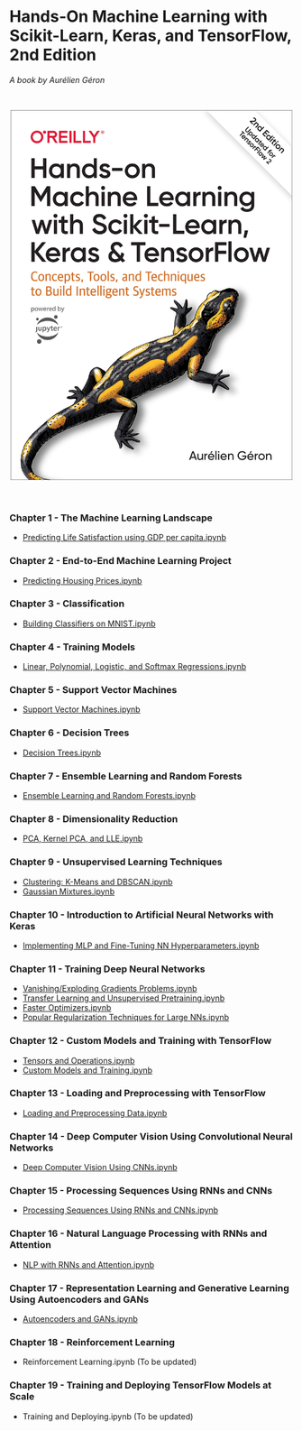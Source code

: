 # Hands-On Machine Learning with Scikit-Learn, Keras, and TensorFlow, 2nd Edition
<i> A book by Aurélien Géron</i>

<br>

<p align="center">
  <img src="https://github.com/Andrew-Ng-s-number-one-fan/Hands-on-Machine-Learning-with-Scikit-Learn-Keras-and-TensorFlow/blob/master/Notebooks/hands-on-ml.jpg" height="656px" width="500px">  
</p>

<br>

### Chapter 1 - The Machine Learning Landscape

- [Predicting Life Satisfaction using GDP per capita.ipynb](https://github.com/Andrew-Ng-s-number-one-fan/Hands-on-Machine-Learning-with-Scikit-Learn-Keras-and-TensorFlow/blob/master/Notebooks/C1_N1_Predicting%20Life%20Satisfaction%20using%20GDP%20per%20capita.ipynb)

### Chapter 2 - End-to-End Machine Learning Project

- [Predicting Housing Prices.ipynb](https://github.com/Andrew-Ng-s-number-one-fan/Hands-on-Machine-Learning-with-Scikit-Learn-Keras-and-TensorFlow/blob/master/Notebooks/C2_N1_Predicting%20Housing%20Price.ipynb)

### Chapter 3 - Classification

- [Building Classifiers on MNIST.ipynb](https://github.com/Andrew-Ng-s-number-one-fan/Hands-on-Machine-Learning-with-Scikit-Learn-Keras-and-TensorFlow/blob/master/Notebooks/C3_N1_Classification%20on%20MNIST.ipynb)

### Chapter 4 - Training Models

- [Linear, Polynomial, Logistic, and Softmax Regressions.ipynb](https://github.com/Andrew-Ng-s-number-one-fan/Hands-on-Machine-Learning-with-Scikit-Learn-Keras-and-TensorFlow/blob/master/Notebooks/C4_N1_Linear%2C%20Polynomial%2C%20Logistic%2C%20and%20Softmax%20Regressions.ipynb)

### Chapter 5 - Support Vector Machines

- [Support Vector Machines.ipynb](https://github.com/Andrew-Ng-s-number-one-fan/Hands-on-Machine-Learning-with-Scikit-Learn-Keras-and-TensorFlow/blob/master/Notebooks/C5_N1_Support%20Vector%20Machines.ipynb)

### Chapter 6 - Decision Trees

- [Decision Trees.ipynb](https://github.com/Andrew-Ng-s-number-one-fan/Hands-on-Machine-Learning-with-Scikit-Learn-Keras-and-TensorFlow/blob/master/Notebooks/C6_N1_Decision%20Trees.ipynb)

### Chapter 7 - Ensemble Learning and Random Forests

- [Ensemble Learning and Random Forests.ipynb](https://github.com/Andrew-Ng-s-number-one-fan/Hands-on-Machine-Learning-with-Scikit-Learn-Keras-and-TensorFlow/blob/master/Notebooks/C7_N1_Ensemble%20Learning%20and%20Random%20Forests.ipynb)

### Chapter 8 - Dimensionality Reduction

- [PCA, Kernel PCA, and LLE.ipynb](https://github.com/Andrew-Ng-s-number-one-fan/Hands-on-Machine-Learning-with-Scikit-Learn-Keras-and-TensorFlow/blob/master/Notebooks/C8_N1_PCA%2C%20Kernel%20PCA%2C%20and%20LLE.ipynb)

### Chapter 9 - Unsupervised Learning Techniques

- [Clustering: K-Means and DBSCAN.ipynb]()
- [Gaussian Mixtures.ipynb]()

### Chapter 10 - Introduction to Artificial Neural Networks with Keras

- [Implementing MLP and Fine-Tuning NN Hyperparameters.ipynb](https://github.com/Andrew-Ng-s-number-one-fan/Hands-on-Machine-Learning-with-Scikit-Learn-Keras-and-TensorFlow/blob/master/Notebooks/C10_N1_Implementing%20MLP%20and%20Fine-Tuning%20NN%20Hyperparameters.ipynb)

### Chapter 11 - Training Deep Neural Networks

- [Vanishing/Exploding Gradients Problems.ipynb](https://github.com/Andrew-Ng-s-number-one-fan/Hands-on-Machine-Learning-with-Scikit-Learn-Keras-and-TensorFlow/blob/master/Notebooks/C11_N1_The%20Vanishing%20Exploding%20Gradients%20Problems.ipynb)
- [Transfer Learning and Unsupervised Pretraining.ipynb](https://github.com/Andrew-Ng-s-number-one-fan/Hands-on-Machine-Learning-with-Scikit-Learn-Keras-and-TensorFlow/blob/master/Notebooks/C11_N2_Transfer%20Learning%20and%20Unsupervised%20Pretraining.ipynb)
- [Faster Optimizers.ipynb](https://github.com/Andrew-Ng-s-number-one-fan/Hands-on-Machine-Learning-with-Scikit-Learn-Keras-and-TensorFlow/blob/master/Notebooks/C11_N3_Faster%20Optimizers.ipynb)
- [Popular Regularization Techniques for Large NNs.ipynb](https://github.com/Andrew-Ng-s-number-one-fan/Hands-on-Machine-Learning-with-Scikit-Learn-Keras-and-TensorFlow/blob/master/Notebooks/C11_N4_Popular%20Regularization%20Techniques%20for%20Large%20NNs.ipynb)

### Chapter 12 - Custom Models and Training with TensorFlow

- [Tensors and Operations.ipynb](https://github.com/Andrew-Ng-s-number-one-fan/Hands-on-Machine-Learning-with-Scikit-Learn-Keras-and-TensorFlow/blob/master/Notebooks/C12_N1_Tensors%20and%20Operations.ipynb)
- [Custom Models and Training.ipynb](https://github.com/Andrew-Ng-s-number-one-fan/Hands-on-Machine-Learning-with-Scikit-Learn-Keras-and-TensorFlow/blob/master/Notebooks/C12_N2_Custom%20Models%20and%20Training.ipynb)

### Chapter 13 - Loading and Preprocessing with TensorFlow

- [Loading and Preprocessing Data.ipynb](https://github.com/Andrew-Ng-s-number-one-fan/Hands-on-Machine-Learning-with-Scikit-Learn-Keras-and-TensorFlow/blob/master/Notebooks/C13_N1_Loading%20and%20Preprocessing%20Data.ipynb)

### Chapter 14 - Deep Computer Vision Using Convolutional Neural Networks

- [Deep Computer Vision Using CNNs.ipynb](https://github.com/Andrew-Ng-s-number-one-fan/Hands-on-Machine-Learning-with-Scikit-Learn-Keras-and-TensorFlow/blob/master/Notebooks/C14_N1_Deep%20Computer%20Vision%20Using%20CNNs.ipynb)

### Chapter 15 - Processing Sequences Using RNNs and CNNs

- [Processing Sequences Using RNNs and CNNs.ipynb](https://github.com/Andrew-Ng-s-number-one-fan/Hands-on-Machine-Learning-with-Scikit-Learn-Keras-and-TensorFlow/blob/master/Notebooks/C15_N1_Processing%20Sequences%20using%20RNNs%20and%20CNNs.ipynb)

### Chapter 16 - Natural Language Processing with RNNs and Attention

- [NLP with RNNs and Attention.ipynb](https://github.com/Andrew-Ng-s-number-one-fan/Hands-on-Machine-Learning-with-Scikit-Learn-Keras-and-TensorFlow/blob/master/Notebooks/C16_N1_NLP%20with%20RNNs%20and%20Attention.ipynb)

### Chapter 17 - Representation Learning and Generative Learning Using Autoencoders and GANs

- [Autoencoders and GANs.ipynb](https://github.com/Andrew-Ng-s-number-one-fan/Hands-on-Machine-Learning-with-Scikit-Learn-Keras-and-TensorFlow/blob/master/Notebooks/C17_N1_Autoencoders%20and%20GANs.ipynb)

### Chapter 18 - Reinforcement Learning

- Reinforcement Learning.ipynb (To be updated)

### Chapter 19 - Training and Deploying TensorFlow Models at Scale

- Training and Deploying.ipynb (To be updated)
